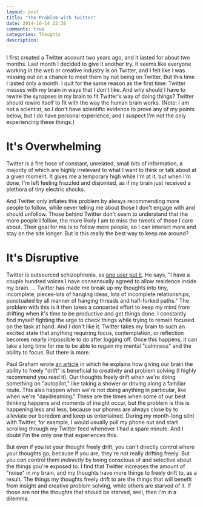 ```yaml
---
layout: post
title: "The Problem with Twitter"
date: 2014-10-14 22:38
comments: true
categories: Thoughts
description:
---
```


I first created a Twitter account two years ago, and it lasted for about two months. Last month I decided to give it another try. It seems like everyone working in the web or creative industry is on Twitter, and I felt like I was missing out on a chance to meet them by not being on Twitter. But this time I lasted only a month. I quit for the same reason as the first time: Twitter messes with my brain in ways that I don't like. And why should I have to rewire the synapses in my brain to fit Twitter's way of doing things? Twitter should rewire itself to fit with the way the human brain works. (Note: I am not a scientist, so I don't have scientific evidence to prove any of my points below, but I do have personal experience, and I suspect I'm not the only experiencing these things.)

# It's Overwhelming

Twitter is a fire hose of constant, unrelated, small bits of information, a majority of which are highly irrelevant to what I want to think or talk about at a given moment. It gives me a temporary high while I'm at it, but when I'm done, I'm left feeling frazzled and disjointed, as if my brain just received a plethora of tiny electric shocks.

And Twitter only inflates this problem by always recommending more people to follow, while never telling me about those I don't engage with and should unfollow. Those behind Twitter don't seem to understand that the more people I follow, the more likely I am to miss the tweets of those I care about. Their goal for me is to follow more people, so I can interact more and stay on the site longer. But is this really the best way to keep me around?

# It's Disruptive

Twitter is outsourced schizophrenia, as [one user put it](http://adambrault.com/2012/12/04/i-quit-twitter-for-a-month-and-it-completely-changed-my). He says, "I have a couple hundred voices I have consensually agreed to allow residence inside my brain. ... Twitter has made me break up my thoughts into tiny, incomplete, pieces&dash;lots of hanging ideas, lots of incomplete relationships, punctuated by all manner of hanging threads and half-forked paths." The problem with this is it then takes a concerted effort to keep my mind from drifting when it's time to be productive and get things done. I constantly find myself fighting the urge to check things while trying to remain focused on the task at hand. And I don't like it. Twitter takes my brain to such an excited state that anything requiring focus, contemplation, or reflection becomes nearly impossible to do after logging off. Once this happens, it can take a long time for me to be able to regain my mental "calmness" and the ability to focus. But there is more.

Paul Graham wrote [an article](http://paulgraham.com/top.html) in which he explains how giving our brain the ability to freely "drift" is beneficial to creativity and problem solving (I highly recommend you read it). Our thoughts freely drift when we're doing something on "autopilot," like taking a shower or driving along a familiar route. This also happen when we're not doing anything in particular, like when we're "daydreaming." These are the times when some of our best thinking happens and moments of insight occur, but the problem is this is happening less and less, because our phones are always close by to alleviate our boredom and keep us entertained. During my month-long stint with Twitter, for example, I would usually pull my phone out and start scrolling through my Twitter feed whenever I had a spare minute. And I doubt I'm the only one that experiences this.

But even if you let your thought freely drift, you can't directly control where your thoughts go, because if you are, they're not really drifting freely. But you *can* control them *indirectly* by being conscious of and selective about the things you're exposed to. I find that Twitter increases the amount of "noise" in my brain, and my thoughts have more things to freely drift to, as a result. The things my thoughts freely drift to are the things that will benefit from insight and creative problem solving, while others are starved of it. If those are not the thoughts that should be starved, well, then I'm in a dilemma.
